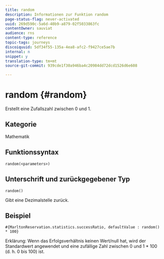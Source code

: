 ```yaml
---
title: random
description: Informationen zur Funktion random
page-status-flag: never-activated
uuid: 269d590c-5a6d-40b9-a879-02f5033863fc
contentOwner: sauviat
audience: rns
content-type: reference
topic-tags: journeys
discoiquuid: 5df34f55-135a-4ea8-afc2-f9427ce5ae7b
internal: n
snippet: y
translation-type: tm+mt
source-git-commit: 939cde1f30a946ba4c20984dd72dcd1526d6e608

---
```



# random {#random}

Erstellt eine Zufallszahl zwischen 0 und 1.

## Kategorie

Mathematik

## Funktionssyntax

`random(<parameters>)`

## Unterschrift und zurückgegebener Typ

`random()`

Gibt eine Dezimalstelle zurück.

## Beispiel

`#{MarltonReservation.statistics.successRatio, defaultValue : random() * 100}`

Erklärung: Wenn das Erfolgsverhältnis keinen Wert/null hat, wird der Standardwert angewendet und eine zufällige Zahl zwischen 0 und 1 * 100 (d. h. 0 bis 100) ist.
